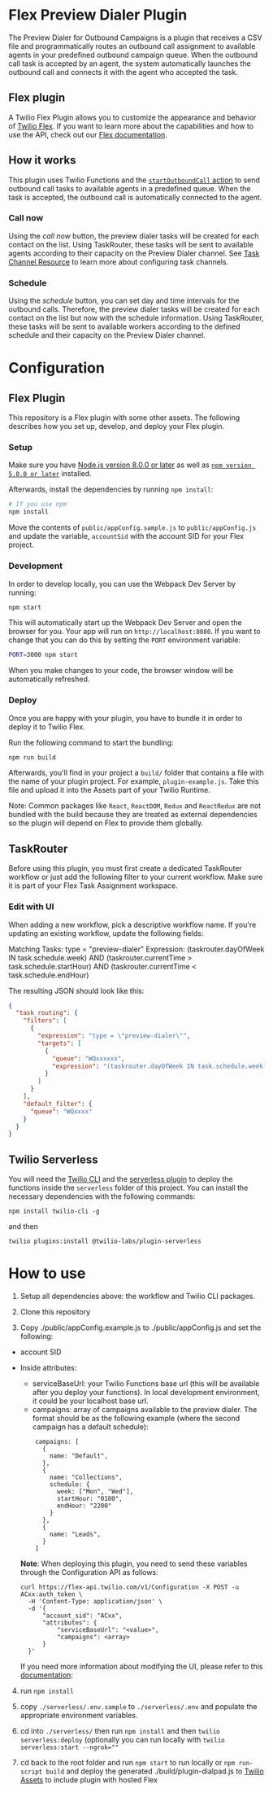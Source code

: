 # Flex Preview Dialer Plugin

The Preview Dialer for Outbound Campaigns is a plugin that receives a CSV file and programmatically routes an outbound call assignment to available agents in your predefined outbound campaign queue. When the outbound call task is accepted by an agent, the system automatically launches the outbound call and connects it with the agent who accepted the task.

## Flex plugin

A Twilio Flex Plugin allows you to customize the appearance and behavior of [Twilio Flex](https://www.twilio.com/flex). If you want to learn more about the capabilities and how to use the API, check out our [Flex documentation](https://www.twilio.com/docs/flex).

## How it works

This plugin uses Twilio Functions and the [`startOutboundCall` action](https://www.twilio.com/docs/flex/ui/actions#voice) to send outbound call tasks to available agents in a predefined queue. When the task is accepted, the outbound call is automatically connected to the agent. 

### Call now

Using the *call now* button, the preview dialer tasks will be created for each contact on the list. Using TaskRouter, these tasks will be sent to available agents according to their capacity on the Preview Dialer channel. See [Task Channel Resource](https://www.twilio.com/docs/taskrouter/api/task-channel) to learn more about configuring task channels.

### Schedule

Using the *schedule* button, you can set day and time intervals for the outbound calls. Therefore, the preview dialer tasks will be created for each contact on the list but now with the schedule information. Using TaskRouter, these tasks will be sent to available workers according to the defined schedule and their capacity on the Preview Dialer channel.

# Configuration

## Flex Plugin

This repository is a Flex plugin with some other assets. The following describes how you set up, develop, and deploy your Flex plugin.

### Setup

Make sure you have [Node.js version 8.0.0 or later](https://nodejs.org) as well as [`npm version 5.0.0 or later`](https://npmjs.com) installed.

Afterwards, install the dependencies by running `npm install`:

```bash
# If you use npm
npm install
```

Move the contents of `public/appConfig.sample.js` to `public/appConfig.js` and update the variable, `accountSid` with the account SID for your Flex project. 

### Development

In order to develop locally, you can use the Webpack Dev Server by running:

```bash
npm start
```

This will automatically start up the Webpack Dev Server and open the browser for you. Your app will run on `http://localhost:8080`. If you want to change that you can do this by setting the `PORT` environment variable:

```bash
PORT=3000 npm start
```

When you make changes to your code, the browser window will be automatically refreshed.

### Deploy

Once you are happy with your plugin, you have to bundle it in order to deploy it to Twilio Flex.

Run the following command to start the bundling:

```bash
npm run build
```

Afterwards, you'll find in your project a `build/` folder that contains a file with the name of your plugin project. For example, `plugin-example.js`. Take this file and upload it into the Assets part of your Twilio Runtime.

Note: Common packages like `React`, `ReactDOM`, `Redux` and `ReactRedux` are not bundled with the build because they are treated as external dependencies so the plugin will depend on Flex to provide them globally.

## TaskRouter

Before using this plugin, you must first create a dedicated TaskRouter workflow or just add the following filter to your current workflow. Make sure it is part of your Flex Task Assignment workspace.

### Edit with UI

When adding a new workflow, pick a descriptive workflow name. If you're updating an existing workflow, update the following fields:

Matching Tasks: type = "preview-dialer"
Expression: (taskrouter.dayOfWeek IN task.schedule.week) AND (taskrouter.currentTime > task.schedule.startHour) AND (taskrouter.currentTime < task.schedule.endHour)

The resulting JSON should look like this:

```json
{
  "task_routing": {
    "filters": [
      {
        "expression": "type = \"preview-dialer\"",
        "targets": [
          {
            "queue": "WQxxxxxx",
            "expression": "(taskrouter.dayOfWeek IN task.schedule.week) AND (taskrouter.currentTime > task.schedule.startHour) AND (taskrouter.currentTime < task.schedule.endHour)"
          }
        ]
      }
    ],
    "default_filter": {
      "queue": "WQxxxx" 
    }
  }
}
```

## Twilio Serverless 

You will need the [Twilio CLI](https://www.twilio.com/docs/twilio-cli/quickstart) and the [serverless plugin](https://www.twilio.com/docs/labs/serverless-toolkit/getting-started) to deploy the functions inside the ```serverless``` folder of this project. You can install the necessary dependencies with the following commands:

`npm install twilio-cli -g`

and then

`twilio plugins:install @twilio-labs/plugin-serverless`

# How to use

1. Setup all dependencies above: the workflow and Twilio CLI packages.

2. Clone this repository

3. Copy ./public/appConfig.example.js to ./public/appConfig.js and set the following:

- account SID
- Inside attributes: 
    - serviceBaseUrl: your Twilio Functions base url (this will be available after you deploy your functions). In local development environment, it could be your localhost base url.
    - campaigns: array of campaigns available to the preview dialer. The format should be as the following example (where the second campaign has a default schedule):
    
    ```
        campaigns: [
          { 
            name: "Default", 
          },
          { 
            name: "Collections", 
            schedule: { 
              week: ["Mon", "Wed"],
              startHour: "0100",
              endHour: "2200"
            } 
          },
          { 
            name: "Leads", 
          }
        ]
    ```

  **Note**: When deploying this plugin, you need to send these variables through the Configuration API as follows:

  ```
  curl https://flex-api.twilio.com/v1/Configuration -X POST -u ACxx:auth_token \
    -H 'Content-Type: application/json' \
    -d '{
        "account_sid": "ACxx",
        "attributes": {
            "serviceBaseUrl": "<value>",
            "campaigns": <array> 
        }
    }'
  ```
   If you need more information about modifying the UI, please refer to this [documentation](https://www.twilio.com/docs/flex/ui-configuration-customization):

4.  run `npm install`

5. copy `./serverless/.env.sample` to `./serverless/.env` and populate the appropriate environment variables.

6.  cd into `./serverless/` then run `npm install` and then `twilio serverless:deploy` (optionally you can run locally with `twilio serverless:start --ngrok=""`

8. cd back to the root folder and run `npm start` to run locally or `npm run-script build` and deploy the generated ./build/plugin-dialpad.js to [Twilio Assets](https://www.twilio.com/console/assets/public) to include plugin with hosted Flex
